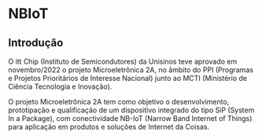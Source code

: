 # NBIoT

## Introdução

O itt Chip (Instituto de Semicondutores) da Unisinos teve aprovado em novembro/2022 o projeto Microeletrônica 2A, no âmbito do PPI (Programas e Projetos Prioritários de Interesse Nacional) junto ao MCTI (Ministério de Ciência Tecnologia e Inovação).    

O projeto Microeletrônica 2A tem como objetivo o desenvolvimento, prototipação e qualificação de um dispositivo integrado do tipo SiP (System In a Package), com conectividade NB-IoT (Narrow Band Internet of Things) para aplicação em produtos e soluções de Internet da Coisas. 
